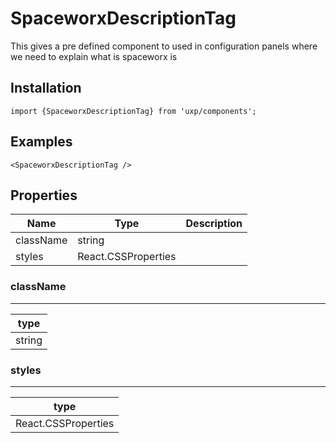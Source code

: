 # SpaceworxDescriptionTag



This gives a pre defined component to used in configuration panels where we need to explain what is spaceworx is






## Installation



```tsx
import {SpaceworxDescriptionTag} from 'uxp/components';
```

## Examples



```tsx
<SpaceworxDescriptionTag />
```

## Properties

|Name|Type|Description|
|-|-|-|
|className|string||
|styles|React.CSSProperties||
### className



---





|type|
|-|
|string|
### styles



---





|type|
|-|
|React.CSSProperties|
